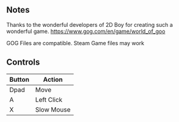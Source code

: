 ## Notes

Thanks to the wonderful developers of 2D Boy for creating such a wonderful game.
https://www.gog.com/en/game/world_of_goo

GOG Files are compatible.
Steam Game files may work

## Controls

| Button | Action |
|--|--|
| Dpad | Move |
| A | Left Click |
| X | Slow Mouse |